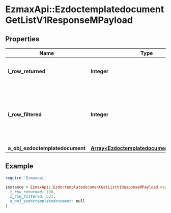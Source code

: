 # EzmaxApi::EzdoctemplatedocumentGetListV1ResponseMPayload

## Properties

| Name | Type | Description | Notes |
| ---- | ---- | ----------- | ----- |
| **i_row_returned** | **Integer** | The number of rows returned |  |
| **i_row_filtered** | **Integer** | The number of rows matching your filters (if any) or the total number of rows |  |
| **a_obj_ezdoctemplatedocument** | [**Array&lt;EzdoctemplatedocumentListElement&gt;**](EzdoctemplatedocumentListElement.md) |  |  |

## Example

```ruby
require 'Ezmaxapi'

instance = EzmaxApi::EzdoctemplatedocumentGetListV1ResponseMPayload.new(
  i_row_returned: 100,
  i_row_filtered: 533,
  a_obj_ezdoctemplatedocument: null
)
```

